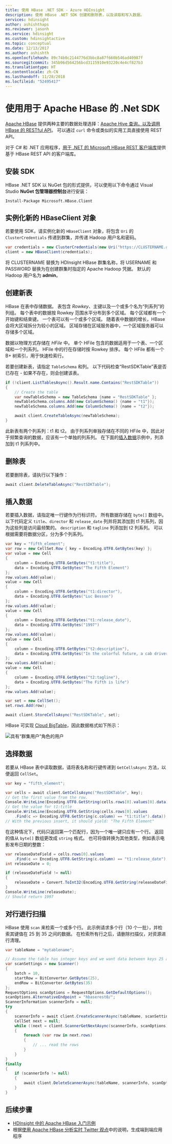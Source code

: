 ```yaml
---
title: 使用 HBase .NET SDK - Azure HDInsight
description: 使用 HBase .NET SDK 创建和删除表，以及读取和写入数据。
services: hdinsight
author: ashishthaps
ms.reviewer: jasonh
ms.service: hdinsight
ms.custom: hdinsightactive
ms.topic: conceptual
ms.date: 12/13/2017
ms.author: ashishth
ms.openlocfilehash: 89c74b0c2144776d3bbc8a87f660b546ad40987f
ms.sourcegitcommit: 345b96d564256bcd3115910e93220c4e4cf827b3
ms.translationtype: HT
ms.contentlocale: zh-CN
ms.lasthandoff: 11/28/2018
ms.locfileid: "52495417"
---
```

# <a name="use-the-net-sdk-for-apache-hbase"></a>使用用于 Apache HBase 的 .Net SDK

[Apache HBase](apache-hbase-overview.md) 提供两种主要的数据处理选择：[Apache Hive 查询，以及调用 HBase 的 RESTful API](apache-hbase-tutorial-get-started-linux.md)。 可以通过 `curl` 命令或类似的实用工具直接使用 REST API。

对于 C# 和 .NET 应用程序，[用于 .NET 的 Microsoft HBase REST 客户端库](https://www.nuget.org/packages/Microsoft.HBase.Client/)提供基于 HBase REST API 的客户端库。

## <a name="install-the-sdk"></a>安装 SDK

HBase .NET SDK 以 NuGet 包的形式提供，可以使用以下命令通过 Visual Studio **NuGet 包管理器控制台**进行安装：

    Install-Package Microsoft.HBase.Client

## <a name="instantiate-a-new-hbaseclient-object"></a>实例化新的 HBaseClient 对象

若要使用 SDK，请实例化新的 `HBaseClient` 对象，将包含 `Uri` 的 `ClusterCredentials` 传递到群集，并传递 Hadoop 用户名和密码。

```csharp
var credentials = new ClusterCredentials(new Uri("https://CLUSTERNAME.azurehdinsight.net"), "USERNAME", "PASSWORD");
client = new HBaseClient(credentials);
```

将 CLUSTERNAME 替换为 HDInsight HBase 群集名称，将 USERNAME 和 PASSWORD 替换为在创建群集时指定的 Apache Hadoop 凭据。 默认的 Hadoop 用户名为 **admin**。

## <a name="create-a-new-table"></a>创建新表

HBase 在表中存储数据。 表包含 *Rowkey*、主键以及一个或多个名为“列系列”的列组。 每个表中的数据按 Rowkey 范围水平分布到多个区域。 每个区域都有一个开始键和结束键。 一个表可以有一个或多个区域。 随着表中数据的增长，HBase 会将大区域拆分为较小的区域。 区域存储在区域服务器中，一个区域服务器可以存储多个区域。

数据以物理方式存储在 *HFile* 中。 单个 HFile 包含的数据适用于一个表、一个区域和一个列系列。 HFile 中的行在存储时按 Rowkey 排序。 每个 HFile 都有一个 B+ 树索引，用于快速检索行。

若要创建新表，请指定 `TableSchema` 和列。 以下代码检查“RestSDKTable”表是否已存在 - 如果不存在，则会创建该表。

```csharp
if (!client.ListTablesAsync().Result.name.Contains("RestSDKTable"))
{
    // Create the table
    var newTableSchema = new TableSchema {name = "RestSDKTable" };
    newTableSchema.columns.Add(new ColumnSchema() {name = "t1"});
    newTableSchema.columns.Add(new ColumnSchema() {name = "t2"});

    await client.CreateTableAsync(newTableSchema);
}
```

此新表有两个列系列：t1 和 t2。 由于列系列单独存储在不同的 HFile 中，因此对于频繁查询的数据，应该有一个单独的列系列。 在下面的[插入数据](#insert-data)示例中，列添加到 t1 列系列中。

## <a name="delete-a-table"></a>删除表

若要删除表，请执行以下操作：

```csharp
await client.DeleteTableAsync("RestSDKTable");
```

## <a name="insert-data"></a>插入数据

若要插入数据，请指定唯一行键作为行标识符。 所有数据存储在 `byte[]` 数组中。 以下代码定义 `title`、`director` 和 `release_date` 列并将其添加到 t1 列系列，因为这些列是访问最频繁的。 `description` 和 `tagline` 列添加到 t2 列系列。 可以根据需要将数据分区，分为多个列系列。

```csharp
var key = "fifth_element";
var row = new CellSet.Row { key = Encoding.UTF8.GetBytes(key) };
var value = new Cell
{
    column = Encoding.UTF8.GetBytes("t1:title"),
    data = Encoding.UTF8.GetBytes("The Fifth Element")
};
row.values.Add(value);
value = new Cell
{
    column = Encoding.UTF8.GetBytes("t1:director"),
    data = Encoding.UTF8.GetBytes("Luc Besson")
};
row.values.Add(value);
value = new Cell
{
    column = Encoding.UTF8.GetBytes("t1:release_date"),
    data = Encoding.UTF8.GetBytes("1997")
};
row.values.Add(value);
value = new Cell
{
    column = Encoding.UTF8.GetBytes("t2:description"),
    data = Encoding.UTF8.GetBytes("In the colorful future, a cab driver unwittingly becomes the central figure in the search for a legendary cosmic weapon to keep Evil and Mr Zorg at bay.")
};
row.values.Add(value);
value = new Cell
{
    column = Encoding.UTF8.GetBytes("t2:tagline"),
    data = Encoding.UTF8.GetBytes("The Fifth is life")
};
row.values.Add(value);

var set = new CellSet();
set.rows.Add(row);

await client.StoreCellsAsync("RestSDKTable", set);
```

HBase 可实现 [Cloud BigTable](https://cloud.google.com/bigtable/)，因此数据格式如下所示：

![具有“群集用户”角色的用户](./media/apache-hbase-rest-sdk/table.png)

## <a name="select-data"></a>选择数据

若要从 HBase 表中读取数据，请将表名称和行键传递到 `GetCellsAsync` 方法，以便返回 `CellSet`。

```csharp
var key = "fifth_element";

var cells = await client.GetCellsAsync("RestSDKTable", key);
// Get the first value from the row.
Console.WriteLine(Encoding.UTF8.GetString(cells.rows[0].values[0].data));
// Get the value for t1:title
Console.WriteLine(Encoding.UTF8.GetString(cells.rows[0].values
    .Find(c => Encoding.UTF8.GetString(c.column) == "t1:title").data));
// With the previous insert, it should yield: "The Fifth Element"
```

在这种情况下，代码只返回第一个匹配行，因为一个唯一键只应有一个行。 返回的值从 `byte[]` 数组更改成 `string` 格式。 也可将值转换为其他类型，例如表示电影发布日期的整数：

```csharp
var releaseDateField = cells.rows[0].values
    .Find(c => Encoding.UTF8.GetString(c.column) == "t1:release_date");
int releaseDate = 0;

if (releaseDateField != null)
{
    releaseDate = Convert.ToInt32(Encoding.UTF8.GetString(releaseDateField.data));
}
Console.WriteLine(releaseDate);
// Should return 1997
```

## <a name="scan-over-rows"></a>对行进行扫描

HBase 使用 `scan` 来检索一个或多个行。 此示例请求多个行（10 个一批），并检索其键值在 25 到 35 之间的数据。 在检索所有行之后，请删除扫描仪，对资源进行清理。

```csharp
var tableName = "mytablename";

// Assume the table has integer keys and we want data between keys 25 and 35
var scanSettings = new Scanner()
{
    batch = 10,
    startRow = BitConverter.GetBytes(25),
    endRow = BitConverter.GetBytes(35)
};
RequestOptions scanOptions = RequestOptions.GetDefaultOptions();
scanOptions.AlternativeEndpoint = "hbaserest0/";
ScannerInformation scannerInfo = null;
try
{
    scannerInfo = await client.CreateScannerAsync(tableName, scanSettings, scanOptions);
    CellSet next = null;
    while ((next = client.ScannerGetNextAsync(scannerInfo, scanOptions).Result) != null)
    {
        foreach (var row in next.rows)
        {
            // ... read the rows
        }
    }
}
finally
{
    if (scannerInfo != null)
    {
        await client.DeleteScannerAsync(tableName, scannerInfo, scanOptions);
    }
}
```

## <a name="next-steps"></a>后续步骤

* [HDInsight 中的 Apache HBase 入门示例](apache-hbase-tutorial-get-started-linux.md)
* 根据[使用 Apache HBase 分析实时 Twitter 观点](../hdinsight-hbase-analyze-twitter-sentiment.md)中的说明，生成端到端应用程序
